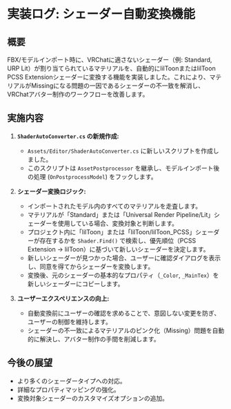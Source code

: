 # 実装ログ: シェーダー自動変換機能

## 概要

FBX/モデルインポート時に、VRChatに適さないシェーダー（例: Standard, URP Lit）が割り当てられているマテリアルを、自動的にlilToonまたはlilToon PCSS Extensionシェーダーに変換する機能を実装しました。これにより、マテリアルがMissingになる問題の一因であるシェーダーの不一致を解消し、VRChatアバター制作のワークフローを改善します。

## 実施内容

1.  **`ShaderAutoConverter.cs` の新規作成:**
    - `Assets/Editor/ShaderAutoConverter.cs` に新しいスクリプトを作成しました。
    - このスクリプトは `AssetPostprocessor` を継承し、モデルインポート後の処理 (`OnPostprocessModel`) をフックします。

2.  **シェーダー変換ロジック:**
    - インポートされたモデル内のすべてのマテリアルを走査します。
    - マテリアルが「Standard」または「Universal Render Pipeline/Lit」シェーダーを使用している場合、変換対象と判断します。
    - プロジェクト内に「lilToon」または「lilToon/lilToon_PCSS」シェーダーが存在するかを `Shader.Find()` で検索し、優先順位（PCSS Extension -> lilToon）に基づいて新しいシェーダーを決定します。
    - 新しいシェーダーが見つかった場合、ユーザーに確認ダイアログを表示し、同意を得てからシェーダーを変換します。
    - 変換後、元のシェーダーの基本的なプロパティ（`_Color`, `_MainTex`）を新しいシェーダーにコピーします。

3.  **ユーザーエクスペリエンスの向上:**
    - 自動変換前にユーザーの確認を求めることで、意図しない変更を防ぎ、ユーザーの制御を維持します。
    - シェーダーの不一致によるマテリアルのピンク化（Missing）問題を自動的に解決し、アバター制作の手間を削減します。

## 今後の展望

- より多くのシェーダータイプへの対応。
- 詳細なプロパティマッピングの強化。
- 変換対象シェーダーのカスタマイズオプションの追加。
